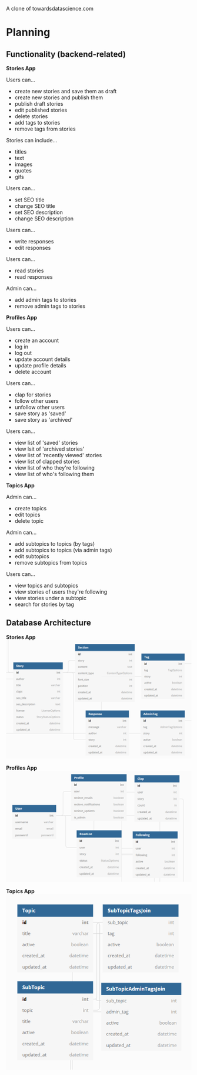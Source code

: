 A clone of towardsdatascience.com

# Planning

## Functionality (backend-related)
<strong>Stories App</strong>

Users can...
- create new stories and save them as draft
- create new stories and publish them
- publish draft stories
- edit published stories
- delete stories
- add tags to stories
- remove tags from stories

Stories can include...
- titles
- text
- images
- quotes
- gifs

Users can...
- set SEO title
- change SEO title
- set SEO description
- change SEO description

Users can...
- write responses
- edit responses

Users can...
- read stories
- read responses

Admin can...
- add admin tags to stories
- remove admin tags to stories

<strong>Profiles App</strong>

Users can...
- create an account
- log in
- log out
- update account details
- update profile details
- delete account

Users can...
- clap for stories 
- follow other users
- unfollow other users
- save story as 'saved'
- save story as 'archived'

Users can...
- view list of 'saved' stories
- view lsit of 'archived stories'
- view list of 'recently viewed' stories
- view list of clapped stories
- view list of who they're following
- view list of who's following them

<strong>Topics App</strong>

Admin can...
- create topics
- edit topics
- delete topic

Admin can...
- add subtopics to topics (by tags)
- add subtopics to topics (via admin tags)
- edit subtopics
- remove subtopics from topics

Users can...
- view topics and subtopics
- view stories of users they're following
- view stories under a subtopic
- search for stories by tag


## Database Architecture
<strong>Stories App</strong>
![Stories App](readme_assets/stories_app.PNG)

<strong>Profiles App</strong>
![Profiles App](readme_assets/profiles_app.PNG)

<strong>Topics App</strong>
![Topics App](readme_assets/topics_app.PNG)

